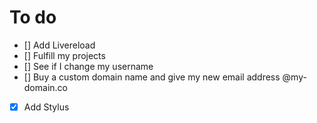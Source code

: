 # To do
- [] Add Livereload
- [] Fulfill my projects
- [] See if I change my username
- [] Buy a custom domain name and give my new email address @my-domain.co
- [x] Add Stylus
